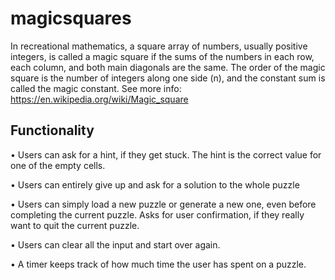 # magicsquares
In recreational mathematics, a square array of numbers, usually positive integers, is called a magic 
square if the sums of the numbers in each row, each column, and both main diagonals are the same.
The order of the magic square is the number of integers along one side (n), and the constant sum is 
called the magic constant. See more info: https://en.wikipedia.org/wiki/Magic_square

Functionality
-------------
<p>• Users can ask for a hint, if they get stuck. The hint is the correct value for one of the empty cells. </p>
<p>• Users can entirely give up and ask for a solution to the whole puzzle </p>
<p>• Users can simply load a new puzzle or generate a new one, even before completing the current puzzle. Asks for user confirmation, if they really want to quit the current puzzle.</p>
<p>• Users can clear all the input and start over again. </p>
<p>• A timer keeps track of how much time the user has spent on a puzzle. </p>
